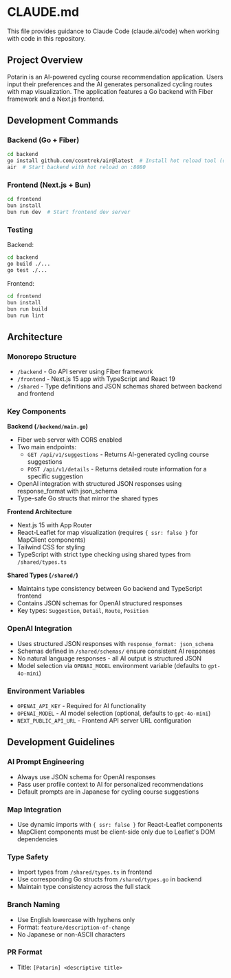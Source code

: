 # CLAUDE.md

This file provides guidance to Claude Code (claude.ai/code) when working with code in this repository.

## Project Overview

Potarin is an AI-powered cycling course recommendation application. Users input their preferences and the AI generates personalized cycling routes with map visualization. The application features a Go backend with Fiber framework and a Next.js frontend.

## Development Commands

### Backend (Go + Fiber)
```bash
cd backend
go install github.com/cosmtrek/air@latest  # Install hot reload tool (one-time)
air  # Start backend with hot reload on :8080
```

### Frontend (Next.js + Bun)
```bash
cd frontend
bun install
bun run dev  # Start frontend dev server
```

### Testing
Backend:
```bash
cd backend
go build ./...
go test ./...
```

Frontend:
```bash
cd frontend
bun install
bun run build
bun run lint
```

## Architecture

### Monorepo Structure
- `/backend` - Go API server using Fiber framework
- `/frontend` - Next.js 15 app with TypeScript and React 19
- `/shared` - Type definitions and JSON schemas shared between backend and frontend

### Key Components

**Backend (`/backend/main.go`)**
- Fiber web server with CORS enabled
- Two main endpoints:
  - `GET /api/v1/suggestions` - Returns AI-generated cycling course suggestions
  - `POST /api/v1/details` - Returns detailed route information for a specific suggestion
- OpenAI integration with structured JSON responses using response_format with json_schema
- Type-safe Go structs that mirror the shared types

**Frontend Architecture**
- Next.js 15 with App Router
- React-Leaflet for map visualization (requires `{ ssr: false }` for MapClient components)
- Tailwind CSS for styling
- TypeScript with strict type checking using shared types from `/shared/types.ts`

**Shared Types (`/shared/`)**
- Maintains type consistency between Go backend and TypeScript frontend
- Contains JSON schemas for OpenAI structured responses
- Key types: `Suggestion`, `Detail`, `Route`, `Position`

### OpenAI Integration
- Uses structured JSON responses with `response_format: json_schema`
- Schemas defined in `/shared/schemas/` ensure consistent AI responses
- No natural language responses - all AI output is structured JSON
- Model selection via `OPENAI_MODEL` environment variable (defaults to `gpt-4o-mini`)

### Environment Variables
- `OPENAI_API_KEY` - Required for AI functionality
- `OPENAI_MODEL` - AI model selection (optional, defaults to `gpt-4o-mini`)
- `NEXT_PUBLIC_API_URL` - Frontend API server URL configuration

## Development Guidelines

### AI Prompt Engineering
- Always use JSON schema for OpenAI responses
- Pass user profile context to AI for personalized recommendations
- Default prompts are in Japanese for cycling course suggestions

### Map Integration
- Use dynamic imports with `{ ssr: false }` for React-Leaflet components
- MapClient components must be client-side only due to Leaflet's DOM dependencies

### Type Safety
- Import types from `/shared/types.ts` in frontend
- Use corresponding Go structs from `/shared/types.go` in backend
- Maintain type consistency across the full stack

### Branch Naming
- Use English lowercase with hyphens only
- Format: `feature/description-of-change`
- No Japanese or non-ASCII characters

### PR Format
- Title: `[Potarin] <descriptive title>`